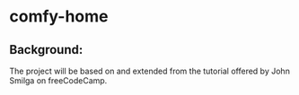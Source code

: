 # comfy-home  
## Background:  
The project will be based on and extended from the tutorial offered by John Smilga on freeCodeCamp.
